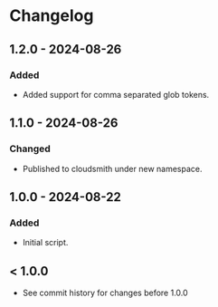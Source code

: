 # Changelog

## 1.2.0 - 2024-08-26

### Added

- Added support for comma separated glob tokens.

## 1.1.0 - 2024-08-26

### Changed

- Published to cloudsmith under new namespace.

## 1.0.0 - 2024-08-22

### Added

- Initial script.

## < 1.0.0

- See commit history for changes before 1.0.0

